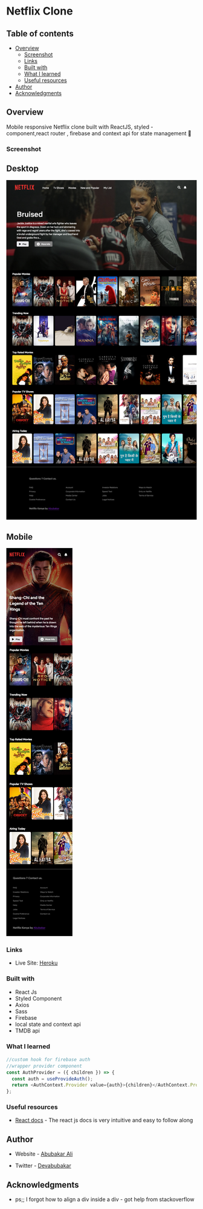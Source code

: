 # Netflix Clone

## Table of contents

- [Overview](#overview)
  - [Screenshot](#screenshot)
  - [Links](#links)
  - [Built with](#built-with)
  - [What I learned](#what-i-learned)
  - [Useful resources](#useful-resources)
- [Author](#author)
- [Acknowledgments](#acknowledgments)

## Overview

Mobile responsive Netflix clone built with ReactJS, styled - component,react router , firebase and context api for state management 🚀

### Screenshot

## Desktop

![](./src/assets/desktop.png)

## Mobile

![](./src/assets/mobile.png)

### Links

- Live Site: [Heroku](https://flixnet-live.herokuapp.com/)

### Built with

- React Js
- Styled Component
- Axios
- Sass
- Firebase
- local state and context api
- TMDB api

### What I learned

```js
//custom hook for firebase auth
//wrapper provider component
const AuthProvider = ({ children }) => {
  const auth = useProvideAuth();
  return <AuthContext.Provider value={auth}>{children}</AuthContext.Provider>;
};
```

### Useful resources

- [React docs](https://beta.reactjs.org/) - The react js docs is very intuitive and easy to follow along

## Author

- Website - [Abubakar Ali](https://www.github.com/Devabubakar)

- Twitter - [Devabubakar](https://www.twitter.com/Devabubakar)

## Acknowledgments

- ps;; I forgot how to align a div inside a div - got help from stackoverflow

